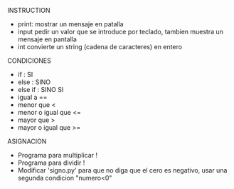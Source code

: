 INSTRUCTION
 - print: 
    mostrar un mensaje en patalla
 - input
    pedir un valor que se introduce por teclado, tambien muestra un mensaje en pantalla
 - int
    convierte un string (cadena de caracteres) en entero

CONDICIONES
 - if : SI
 - else : SINO 
 - else if : SINO SI
 - igual a == 
 - menor que <
 - menor o igual que <=
 - mayor que >
 - mayor o igual que >=



ASIGNACION
 - Programa para multiplicar !
 - Programa para dividir !
 - Modificar 'signo.py' para que no diga que el cero es negativo, usar una segunda condicion "numero<0"

